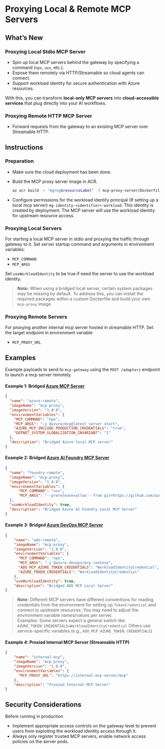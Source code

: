 # Proxying Local & Remote MCP Servers

## What’s New

### Proxying Local Stdio MCP Server
- Spin up local MCP servers behind the gateway by specifying a command (`npx`, `uvx`, etc.).  
- Expose them remotely via HTTP/Streamable so cloud agents can connect.  
- Support workload identity for secure authentication with Azure resources.  

With this, you can transform **local-only MCP servers** into **cloud-accessible services** that plug directly into your AI workflows.

### Proxying Remote HTTP MCP Server
- Forward requests from the gateway to an existing MCP server over Streamable HTTP.    


## Instructions

### Preparation

- Make sure the cloud deployment has been done.
- Build the MCP proxy server image in ACR.
  ```sh
  az acr build -r "mgreg$resourceLabel" -f mcp-proxy-server/Dockerfile mcp-proxy-server -t "mgreg$resourceLabel.azurecr.io/mcp-proxy:1.0.0"
  ```

- Configure permissions for the workload identity principal (If setting up a local mcp server)
`mg-identity-<identifier>-workload`. 
This identity is created by deployment. The MCP server will use the workload identity for upstream resource access.

### Proxying Local Servers
For starting a local MCP server in stdio and proxying the traffic through gateway to it.
Set server startup command and arguments in environment variables:
  - `MCP_COMMAND`
  - `MCP_ARGS`

Set `useWorkloadIdentity` to be true if need the server to use the workload identity.

  > **Note:** When using a bridged local server, certain system packages may be missing by default. To address this, you can install the required packages within a custom Dockerfile and build your own `mcp-proxy` image.

### Proxying Remote Servers
For proxying another internal mcp server hosted in streamable HTTP. Set the target endpoint in environment variable
  - `MCP_PROXY_URL`


## Examples

Example payloads to send to `mcp-gateway` using the `POST /adapters` endpoint to launch a mcp server remotely. 

#### Example 1: Bridged [Azure MCP Server](https://github.com/microsoft/mcp/tree/main/servers/Azure.Mcp.Server)
```json
{
  "name": "azure-remote",
  "imageName": "mcp-proxy",
  "imageVersion": "1.0.0",
  "environmentVariables": {
    "MCP_COMMAND": "npx",
    "MCP_ARGS": "-y @azure/mcp@latest server start",
    "AZURE_MCP_INCLUDE_PRODUCTION_CREDENTIALS": "true",
    "DOTNET_SYSTEM_GLOBALIZATION_INVARIANT": "1"
  },
  "description": "Bridged Azure local MCP server"
}
```

#### Example 2: Bridged [Azure AI Foundry MCP Server](https://github.com/azure-ai-foundry/mcp-foundry)
```json
{
  "name": "foundry-remote",
  "imageName": "mcp-proxy",
  "imageVersion": "1.0.0",
  "environmentVariables": {
      "MCP_COMMAND": "uvx",
      "MCP_ARGS": "--prerelease=allow --from git+https://github.com/azure-ai-foundry/mcp-foundry.git run-azure-ai-foundry-mcp"
  },
  "useWorkloadIdentity": true,
  "description": "Bridged Azure AI Foundry Local MCP Server"
}
```

#### Example 3: Bridged [Azure DevOps MCP Server](https://github.com/microsoft/azure-devops-mcp)
```json
{
    "name": "ado-remote",
    "imageName": "mcp-proxy",
    "imageVersion": "1.0.0",
    "environmentVariables": {
      "MCP_COMMAND": "npx",
      "MCP_ARGS": "-y @azure-devops/mcp contoso",
      "ADO_MCP_AZURE_TOKEN_CREDENTIALS": "WorkloadIdentityCredential",
      "AZURE_TOKEN_CREDENTIALS": "WorkloadIdentityCredential"
    },
    "useWorkloadIdentity": true,
    "description": "Bridged ADO MCP Local Server"
}
```

> **Note:** Different MCP servers have different conventions for reading credentials from the environment for setting up `TokenCredential` and connect to upstream resources. You may need to adjust the environment variable names/values per server.<br>
Examples:
Some servers expect a general switch like `AZURE_TOKEN_CREDENTIALS=WorkloadIdentityCredential`
Others use service-specific variables (e.g., `ADO_MCP_AZURE_TOKEN_CREDENTIALS`)

#### Example 4: Proxied Internal MCP Server (Streamable HTTP)
```json
{
    "name": "internal-mcp",
    "imageName": "mcp-proxy",
    "imageVersion": "1.0.0",
    "environmentVariables": {
      "MCP_PROXY_URL": "https://internal-mcp-server/mcp"
    },
    "description": "Proxied Internal MCP Server"
}
```

## Security Considerations

Before running in production
- Implement appropriate access controls on the gateway level to prevent users from exploiting the workload identity access through it.
- Always only register trusted MCP servers, enable network access policies on the server pods.

